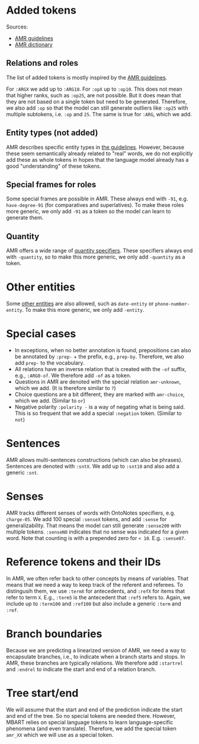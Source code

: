 # Added tokens

Sources:

- [AMR guidelines](https://github.com/amrisi/amr-guidelines/blob/master/amr.md)
- [AMR dictionary](https://amr.isi.edu/doc/amr-dict.html)

## Relations and roles

The list of added tokens is mostly inspired by the [AMR guidelines](https://github.com/amrisi/amr-guidelines/blob/master/amr.md#part-ii--concepts-and-relations).

For `:ARGX` we add up to `:ARG10`. For `:opX` up to `:op10`. This does not mean that higher ranks, such as `:op25`, 
are not possible. But it does mean that they are not based on a single token but need to be generated. Therefore,
we also add `:op` so that the model can still generate outliers like `:op25` with multiple subtokens, i.e. `:op`
and `25`. The same is true for `:ARG`, which we add.

## Entity types (not added)

AMR describes specific entity types in [the guidelines](https://github.com/amrisi/amr-guidelines/blob/master/amr.md#named-entities).
However, because these seem semantically already related to "real" words, we do not explicitly add these as whole
tokens in hopes that the language model already has a good "understanding" of these tokens.

## Special frames for roles

Some special frames are possible in AMR. These always end with `-91`, e.g. `have-degree-91` (for comparatives and
superlatives). To make these roles more generic, we only add `-91` as a token so the model can learn to generate them.

## Quantity

AMR offers a wide range of [quantity specifiers](https://github.com/amrisi/amr-guidelines/blob/master/amr.md#quantities).
These specifiers always end with `-quantity`, so to make this more generic, we only add `-quantity` as a token.

# Other entities

Some [other entities](https://github.com/amrisi/amr-guidelines/blob/master/amr.md#other-entities-dates-times-percentages-phone-email-urls)
are also allowed, such as `date-entity` or `phone-number-entity`. To make this more generic, we only add `-entity`.

# Special cases

- In exceptions, when no better annotation is found, prepositions can also be annotated by `:prep-` + the prefix, e.g.,
`prep-by`. Therefore, we also add `prep-` to the vocabulary.
- All relations have an inverse relation that is created with the `-of` suffix, e.g., `:ARG0-of`. We therefore add `-of` as a token.
- Questions in AMR are denoted with the special relation `amr-unknown`, which we add. (It is therefore similar to `?`)
- Choice questions are a bit different, they are marked with `amr-choice`, which we add. (Similar to `or`)
- Negative polarity `:polarity -` is a way of negating what is being said. This is so frequent that we add a special
`:negation` token. (Similar to `not`)

# Sentences

AMR allows multi-sentences constructions (which can also be phrases). Sentences are denoted with `:sntX`. We add
up to `:snt10` and also add a generic `:snt`.

# Senses

AMR tracks different senses of words with OntoNotes specifiers, e.g. `charge-05`. We add 100 special `:senseX` tokens,
and add `:sense` for generalizability. That means the model can still generate `:sense200` with multiple tokens.
`:senseNO` indicates that no sense was indicated for a given word. Note that counting is with a prepended zero for
`< 10`. E.g. `:sense07`.

# Reference tokens and their IDs

In AMR, we often refer back to other concepts by means of variables. That means that we need a way to keep track of
the referent and referees. To distingusih them, we use `:termX` for antecedents, and `:refX` for items that refer to 
term `X`. E.g., `:term5` is the antecedent that `:ref5` refers to. Again, we include up to `:term100` and `:ref100`
but also include a generic `:term` and `:ref`.

# Branch boundaries

Because we are predicting a linearized version of AMR, we need a way to encapsulate branches, i.e., to indicate when
a branch starts and stops. In AMR, these branches are typically relations. We therefore add `:startrel` and `:endrel`
to indicate the start and end of a relation branch.

# Tree start/end

We will assume that the start and end of the prediction indicate the start and end of the tree. So no special tokens
are needed there. However, MBART relies on special language tokens to learn language-specific phenomena (and even
translate). Therefore, we add the special token `amr_XX` which we will use as a special token.